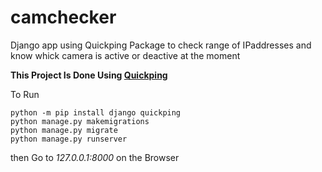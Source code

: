 # camchecker
Django app using Quickping Package to check range of IPaddresses and know whick camera is active or deactive at the moment

**This Project Is Done Using [Quickping](https://github.com/sajjadlab/quickping)**

To Run

```
python -m pip install django quickping
python manage.py makemigrations
python manage.py migrate
python manage.py runserver
```

then Go to *127.0.0.1:8000* on the Browser


